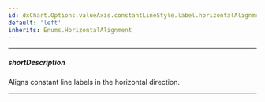 ```yaml
---
id: dxChart.Options.valueAxis.constantLineStyle.label.horizontalAlignment
default: 'left'
inherits: Enums.HorizontalAlignment
---
```

---
##### shortDescription
Aligns constant line labels in the horizontal direction.

---
<!-- Description goes here -->
